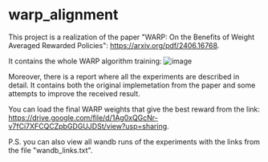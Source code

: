 # warp_alignment

This project is a realization of the paper "WARP: On the Benefits of Weight Averaged
Rewarded Policies": https://arxiv.org/pdf/2406.16768.

It contains the whole WARP algorithm training:
![image](https://github.com/user-attachments/assets/1d1b62ed-c91c-4720-b46a-cad59e1dfaeb)

Moreover, there is a report where all the experiments are described in detail. It contains both the original implemetation from the paper and some attempts
to improve the received result.

You can load the final WARP weights that give the best reward from the link: https://drive.google.com/file/d/1Ag0xQGcNr-v7fCi7XFCQCZpbGDGUJDSt/view?usp=sharing.

P.S. you can also view all wandb runs of the experiments with the links from the file "wandb_links.txt".

